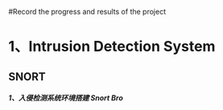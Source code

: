 #Record the progress and results of the project

# 1、Intrusion Detection System
##  SNORT
######  **1、入侵检测系统环境搭建 Snort Bro**

